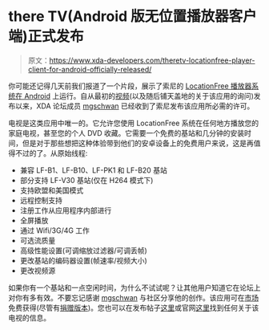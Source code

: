 # there TV(Android 版无位置播放器客户端)正式发布

> 原文：<https://www.xda-developers.com/theretv-locationfree-player-client-for-android-officially-released/>

你可能还记得几天前我们报道了一个片段，展示了索尼的 [LocationFree 播放器系统在 Android](http://www.xda-developers.com/android/unofficial-locationfree-player-for-android-spotted-in-action/) 上运行。自从最初的[视频](http://youtu.be/R1uaKrfdAoc)(以及随后铺天盖地的关于该应用的询问)发布以来，XDA 论坛成员 [mgschwan](http://forum.xda-developers.com/member.php?u=4382334) 已经收到了索尼发布该应用所必需的许可。

电视是这类应用中唯一的。它允许您使用 LocationFree 系统在任何地方播放您的家庭电视，甚至您的个人 DVD 收藏。它需要一个免费的基站和几分钟的安装时间，但是对于那些想把这种体验带到他们的安卓设备上的免费用户来说，这是再值得不过的了。从原始线程:

*   兼容 LF-B1、LF-B10、LF-PK1 和 LF-B20 基站
*   部分支持 LF-V30 基站(仅在 H264 模式下)
*   支持欧盟和美国模式
*   远程控制支持
*   注册工作从应用程序内部进行
*   全屏播放
*   通过 Wifi/3G/4G 工作
*   可选流质量
*   高级性能设置(可调缩放过滤器/可调丢帧)
*   更改基站的编码器设置(帧速率/视频大小)
*   更改视频源

如果你有一个基站和一点空闲时间，为什么不试试呢？让其他用户知道它在论坛上对你有多有效。不要忘记感谢 [mgschwan](http://forum.xda-developers.com/member.php?u=4382334) 与社区分享他的创作。该应用可在[市场](https://market.android.com/details?id=com.mgschwan.fxreg)免费获得(尽管有[捐赠版本](https://market.android.com/details?id=com.mgschwan.lfxreg))。您也可以在发布帖子[这里](http://forum.xda-developers.com/showthread.php?p=22114098)或官网[这里](http://theretv.zero997.com/)找到任何关于该电视的信息。